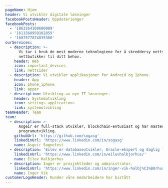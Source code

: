 ```yaml
---
pageName: Hjem
header: Vi utvikler digitale løsninger
facebookPostsHeader: Oppdaterienger
facebookPosts:
  - '1863264100600009'
  - '1611568959102859'
  - '1687577874835300'
ourServices:
  - description: >-
      Vi tar i bruk de mest moderne teknologiene for å skreddersy nettsider og
      nettbutikker til ditt behov.
    header: Web
    icon: important_devices
    link: nettsider
  - description: Vi utvikler applikasjoner for Android og Iphone.
    header: App
    icon: phone_iphone
    link: apper
  - description: Utvikling av nye IT-løsninger.
    header: Systemutvikling
    icon: settings_applications
    link: systemutvikling
teamHeader: Team
team:
  - description: >-
      Asgeir er full-stack utvikler, blockchain-entusiast og har mastergrad i
      programutvikling.
    githubUrl: 'https://github.com/sogasg'
    linkedinUrl: 'https://www.linkedin.com/in/sogasg'
    name: Asgeir Sognefest
  - description: 'Eilev er databaseutvikler, Oracle-ekspert og daglig leder.'
    linkedinUrl: 'https://www.linkedin.com/in/eilevhalbjorhus/'
    name: Eilev Halbjørhus
  - description: Inger er prosjektleder og administrator.
    linkedinUrl: 'https://www.linkedin.com/in/inger-vik-halbj%C3%B8rhus-99713939/?ppe=1'
    name: Inger Vik
customerLogoHeader: Kunder våre medarbeidere har bistått
---
```


